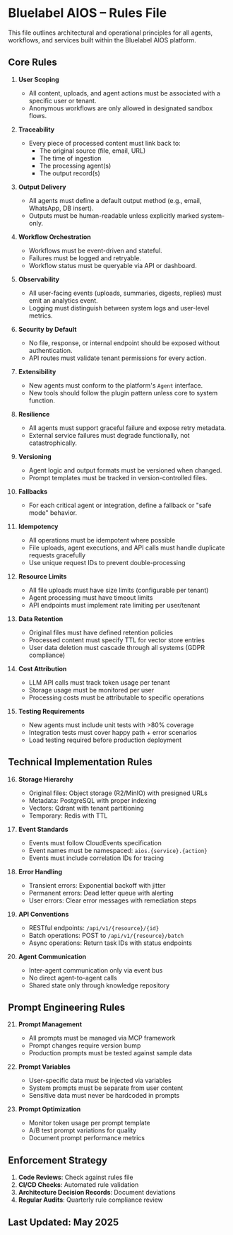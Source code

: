 # Bluelabel AIOS – Rules File

This file outlines architectural and operational principles for all agents, workflows, and services built within the Bluelabel AIOS platform.

## Core Rules

1. **User Scoping**
   - All content, uploads, and agent actions must be associated with a specific user or tenant.
   - Anonymous workflows are only allowed in designated sandbox flows.

2. **Traceability**
   - Every piece of processed content must link back to:
     - The original source (file, email, URL)
     - The time of ingestion
     - The processing agent(s)
     - The output record(s)

3. **Output Delivery**
   - All agents must define a default output method (e.g., email, WhatsApp, DB insert).
   - Outputs must be human-readable unless explicitly marked system-only.

4. **Workflow Orchestration**
   - Workflows must be event-driven and stateful.
   - Failures must be logged and retryable.
   - Workflow status must be queryable via API or dashboard.

5. **Observability**
   - All user-facing events (uploads, summaries, digests, replies) must emit an analytics event.
   - Logging must distinguish between system logs and user-level metrics.

6. **Security by Default**
   - No file, response, or internal endpoint should be exposed without authentication.
   - API routes must validate tenant permissions for every action.

7. **Extensibility**
   - New agents must conform to the platform's `Agent` interface.
   - New tools should follow the plugin pattern unless core to system function.

8. **Resilience**
   - All agents must support graceful failure and expose retry metadata.
   - External service failures must degrade functionally, not catastrophically.

9. **Versioning**
   - Agent logic and output formats must be versioned when changed.
   - Prompt templates must be tracked in version-controlled files.

10. **Fallbacks**
    - For each critical agent or integration, define a fallback or "safe mode" behavior.

11. **Idempotency**
    - All operations must be idempotent where possible
    - File uploads, agent executions, and API calls must handle duplicate requests gracefully
    - Use unique request IDs to prevent double-processing

12. **Resource Limits**
    - All file uploads must have size limits (configurable per tenant)
    - Agent processing must have timeout limits
    - API endpoints must implement rate limiting per user/tenant

13. **Data Retention**
    - Original files must have defined retention policies
    - Processed content must specify TTL for vector store entries
    - User data deletion must cascade through all systems (GDPR compliance)

14. **Cost Attribution**
    - LLM API calls must track token usage per tenant
    - Storage usage must be monitored per user
    - Processing costs must be attributable to specific operations

15. **Testing Requirements**
    - New agents must include unit tests with >80% coverage
    - Integration tests must cover happy path + error scenarios
    - Load testing required before production deployment

## Technical Implementation Rules

16. **Storage Hierarchy**
    - Original files: Object storage (R2/MinIO) with presigned URLs
    - Metadata: PostgreSQL with proper indexing
    - Vectors: Qdrant with tenant partitioning
    - Temporary: Redis with TTL

17. **Event Standards**
    - Events must follow CloudEvents specification
    - Event names must be namespaced: `aios.{service}.{action}`
    - Events must include correlation IDs for tracing

18. **Error Handling**
    - Transient errors: Exponential backoff with jitter
    - Permanent errors: Dead letter queue with alerting
    - User errors: Clear error messages with remediation steps

19. **API Conventions**
    - RESTful endpoints: `/api/v1/{resource}/{id}`
    - Batch operations: POST to `/api/v1/{resource}/batch`
    - Async operations: Return task IDs with status endpoints

20. **Agent Communication**
    - Inter-agent communication only via event bus
    - No direct agent-to-agent calls
    - Shared state only through knowledge repository

## Prompt Engineering Rules

21. **Prompt Management**
    - All prompts must be managed via MCP framework
    - Prompt changes require version bump
    - Production prompts must be tested against sample data

22. **Prompt Variables**
    - User-specific data must be injected via variables
    - System prompts must be separate from user content
    - Sensitive data must never be hardcoded in prompts

23. **Prompt Optimization**
    - Monitor token usage per prompt template
    - A/B test prompt variations for quality
    - Document prompt performance metrics

## Enforcement Strategy

1. **Code Reviews**: Check against rules file
2. **CI/CD Checks**: Automated rule validation
3. **Architecture Decision Records**: Document deviations
4. **Regular Audits**: Quarterly rule compliance review

## Last Updated: May 2025